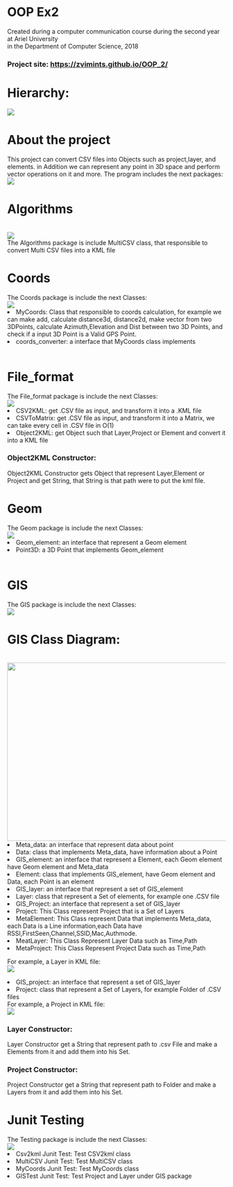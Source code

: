<h1>OOP Ex2</h1>  
 Created during a computer communication course during the second year at Ariel University 
 <br>
 in the Department of Computer Science, 2018
<h3>Project site: <a href="https://zvimints.github.io/OOP_2/">https://zvimints.github.io/OOP_2/</a></h3>
<h1>Hierarchy:</h1>
<img src="./img/Class_Hierarchy.jpg"><br>

<h1>About the project</h1>
This project can convert CSV files into Objects such as project,layer, and elements.
in Addition we can represent any point in 3D space and perform vector operations on it and more.
The program includes the next packages:
<br>
<img src="./img/Packages.jpg">

<br>
<h1>Algorithms</h1>
<br><img src="./img/Algorithms.jpg"><br>
The Algorithms package is include MultiCSV class, that responsible to convert Multi CSV files
into a KML file

<br>
<h1>Coords</h1>
The Coords package is include the next Classes:
<br><img src="./img/Coords.jpg"><br>
<list>
<li>MyCoords: Class that responsible to coords calculation, for example we can make
add, calculate distance3d, distance2d, make vector from two 3DPoints, calculate Azimuth,Elevation and Dist
between two 3D Points, and check if a input 3D Point is a Valid GPS Point.</li>
<li> coords_converter: a interface that MyCoords class implements</li>
</list>

<br>
<h1>File_format</h1>
The File_format package is include the next Classes:
<br><img src="./img/Fileformat.jpg"><br>
<list>
<li>CSV2KML:  get .CSV file as input, and transform it into a .KML file</li>
<li>CSVToMatrix: get .CSV file as input, and transform it into a Matrix, we can take every cell in .CSV file in O(1)</li>
<li>Object2KML: get Object such that Layer,Project or Element and convert it into a KML file</li>
<h3>Object2KML Constructor:</h3>
Object2KML Constructor  gets Object that represent Layer,Element or Project and get String, that String is that path were to put the kml file.
</list>

<br>
<h1>Geom</h1>
The Geom package is include the next Classes:
<br><img src="./img/Geom.jpg"><br>
<list>
<li>Geom_element:  an interface that represent a Geom element</li>
<li>Point3D: a 3D Point that implements Geom_element</li>
</list>


<br>
<h1>GIS</h1>
The GIS package is include the next Classes:
<br><img src="./img/GIS.jpg"><br>
<h1>GIS Class Diagram:</h1>
<br><img src="./img/diagram.jpg"  width="800px" height="410px"><br>
<list>
<li>Meta_data:  an interface that represent data about point</li>
<li>Data: class that implements Meta_data, have information about a Point</li>
<li>GIS_element:  an interface that represent a Element, each Geom element have Geom element and Meta_data</li>
<li>Element: class that implements GIS_element, have Geom element and Data, each Point is an element</li>
<li>GIS_layer: an interface that represent a set of GIS_element</li>
<li>Layer: class that represent a Set of elements, for example one .CSV file</li>
<li>GIS_Project: an interface that represent a set of GIS_layer</li>
<li>Project: This Class represent Project that is a Set of Layers</li>
<li>MetaElement: This Class represent Data that implements Meta_data, each Data is a Line information,each Data have RSSI,FirstSeen,Channel,SSID,Mac,Authmode. </li>
<li>MeatLayer: This Class Represent Layer Data such as Time,Path</li>
<li>MetaProject: This Class Represent Project Data such as Time,Path</li>


For example, a Layer in KML file:
<br><img src="./img/layer.jpg"><br>
<li>GIS_project:   an interface that represent a set of GIS_layer</li>
<li>Project:  class that represent a Set of Layers, for example Folder of .CSV files</li>
For example, a Project in KML file:
<br><img src="./img/project.jpg"><br>
</list>
<h3>Layer Constructor:</h3>
Layer Constructor get a String that represent path to .csv File and make a Elements from it and add them into his Set.
<h3>Project Constructor:</h3>
Project Constructor get a String that represent path to Folder and make a Layers  from it and add them into his Set.

<h1>Junit Testing</h1>
The Testing package is include the next Classes:
<br><img src="./img/Testing.png"><br>
<list>
<li>Csv2kml Junit Test: Test CSV2kml class</li>
<li>MultiCSV Junit Test: Test MultiCSV class</li>
<li>MyCoords Junit Test: Test MyCoords class</li>
<li>GISTest Junit Test: Test Project and Layer under GIS package</li>
</list>





